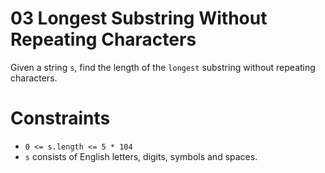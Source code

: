 # 03 Longest Substring Without Repeating Characters

Given a string ``s``, find the length of the ``longest`` substring without repeating characters.

# Constraints
- ``0 <= s.length <= 5 * 104``
- ``s`` consists of English letters, digits, symbols and spaces.
